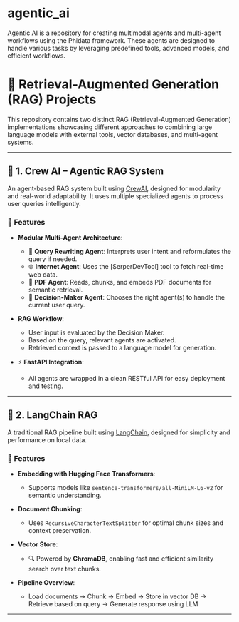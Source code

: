 # agentic_ai
Agentic AI is a repository for creating multimodal agents and multi-agent workflows using the Phidata framework. These agents are designed to handle various tasks by leveraging predefined tools, advanced models, and efficient workflows.


# 🧠 Retrieval-Augmented Generation (RAG) Projects

This repository contains two distinct RAG (Retrieval-Augmented Generation) implementations showcasing different approaches to combining large language models with external tools, vector databases, and multi-agent systems.

---

## 🚀 1. Crew AI – Agentic RAG System

An agent-based RAG system built using [CrewAI](https://docs.crewai.com/), designed for modularity and real-world adaptability. It uses multiple specialized agents to process user queries intelligently.

### 🔧 Features

- **Modular Multi-Agent Architecture**:
  - 📜 **Query Rewriting Agent**: Interprets user intent and reformulates the query if needed.
  - 🌐 **Internet Agent**: Uses the [SerperDevTool] tool to fetch real-time web data.
  - 📄 **PDF Agent**: Reads, chunks, and embeds PDF documents for semantic retrieval.
  - 🧠 **Decision-Maker Agent**: Chooses the right agent(s) to handle the current user query.

- **RAG Workflow**:
  - User input is evaluated by the Decision Maker.
  - Based on the query, relevant agents are activated.
  - Retrieved context is passed to a language model for generation.

- ⚡ **FastAPI Integration**:
  - All agents are wrapped in a clean RESTful API for easy deployment and testing.

---

## 🧪 2. LangChain RAG

A traditional RAG pipeline built using [LangChain](https://docs.langchain.com/), designed for simplicity and performance on local data.

### 🔧 Features

- **Embedding with Hugging Face Transformers**:
  - Supports models like `sentence-transformers/all-MiniLM-L6-v2` for semantic understanding.

- **Document Chunking**:
  - Uses `RecursiveCharacterTextSplitter` for optimal chunk sizes and context preservation.

- **Vector Store**:
  - 🔍 Powered by **ChromaDB**, enabling fast and efficient similarity search over text chunks.

- **Pipeline Overview**:
  - Load documents → Chunk → Embed → Store in vector DB → Retrieve based on query → Generate response using LLM

---
